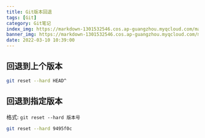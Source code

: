 ```yaml
---
title: Git版本回退
tags: [Git]
category: Git笔记
index_img: https://markdown-1301532546.cos.ap-guangzhou.myqcloud.com/markdown/20220311125036.jpg
banner_img: https://markdown-1301532546.cos.ap-guangzhou.myqcloud.com/markdown/20220311125036.jpg
date: 2022-03-10 10:39:00
---
```


## 回退到上个版本

```bash
git reset --hard HEAD^ 
```

## 回退到指定版本
格式: `git reset --hard 版本号 `

```bash
git reset --hard 9495f0c
```

